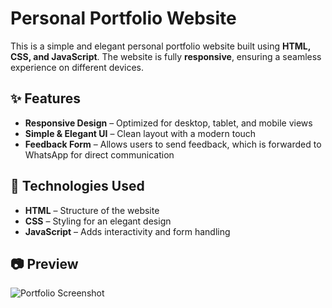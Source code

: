 # Personal Portfolio Website  

This is a simple and elegant personal portfolio website built using **HTML, CSS, and JavaScript**. The website is fully **responsive**, ensuring a seamless experience on different devices.  

## ✨ Features  
- **Responsive Design** – Optimized for desktop, tablet, and mobile views  
- **Simple & Elegant UI** – Clean layout with a modern touch  
- **Feedback Form** – Allows users to send feedback, which is forwarded to WhatsApp for direct communication  

## 📌 Technologies Used  
- **HTML** – Structure of the website  
- **CSS** – Styling for an elegant design  
- **JavaScript** – Adds interactivity and form handling  

## 📷 Preview  
![Portfolio Screenshot](<!-- Uploading "Screenshot 2025-03-27 123249.png"... -->)


